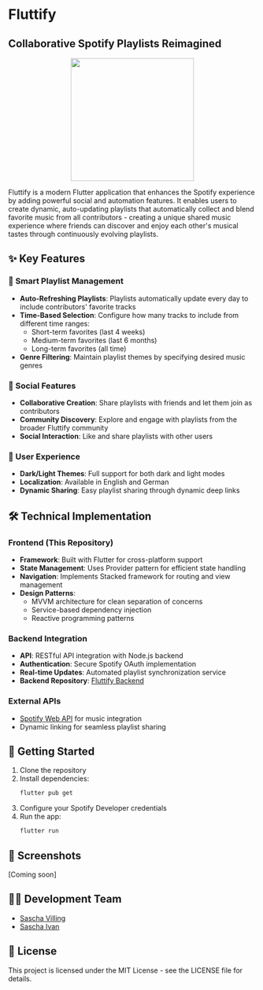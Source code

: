 # Fluttify
## Collaborative Spotify Playlists Reimagined
<p align="center">
  <img width=250 src="https://user-images.githubusercontent.com/43783342/125453734-8b3d4b49-2268-4dfc-bbec-386ee496cf4a.png">
</p>

Fluttify is a modern Flutter application that enhances the Spotify experience by adding powerful social and automation features. It enables users to create dynamic, auto-updating playlists that automatically collect and blend favorite music from all contributors - creating a unique shared music experience where friends can discover and enjoy each other's musical tastes through continuously evolving playlists.

## ✨ Key Features

### 🎵 Smart Playlist Management
- **Auto-Refreshing Playlists**: Playlists automatically update every day to include contributors' favorite tracks
- **Time-Based Selection**: Configure how many tracks to include from different time ranges:
  - Short-term favorites (last 4 weeks)
  - Medium-term favorites (last 6 months)
  - Long-term favorites (all time)
- **Genre Filtering**: Maintain playlist themes by specifying desired music genres

### 👥 Social Features
- **Collaborative Creation**: Share playlists with friends and let them join as contributors
- **Community Discovery**: Explore and engage with playlists from the broader Fluttify community
- **Social Interaction**: Like and share playlists with other users

### 🎨 User Experience
- **Dark/Light Themes**: Full support for both dark and light modes
- **Localization**: Available in English and German
- **Dynamic Sharing**: Easy playlist sharing through dynamic deep links

## 🛠 Technical Implementation

### Frontend (This Repository)
- **Framework**: Built with Flutter for cross-platform support
- **State Management**: Uses Provider pattern for efficient state handling
- **Navigation**: Implements Stacked framework for routing and view management
- **Design Patterns**:
  - MVVM architecture for clean separation of concerns
  - Service-based dependency injection
  - Reactive programming patterns

### Backend Integration
- **API**: RESTful API integration with Node.js backend
- **Authentication**: Secure Spotify OAuth implementation
- **Real-time Updates**: Automated playlist synchronization service
- **Backend Repository**: [Fluttify Backend](https://gitlab.in.htwg-konstanz.de/sa981vil1/fluttify-backend)

### External APIs
- [Spotify Web API](https://developer.spotify.com/) for music integration
- Dynamic linking for seamless playlist sharing

## 🚀 Getting Started

1. Clone the repository
2. Install dependencies:
   ```bash
   flutter pub get
   ```
3. Configure your Spotify Developer credentials
4. Run the app:
   ```bash
   flutter run
   ```

## 📱 Screenshots

[Coming soon]

## 👨‍💻 Development Team
- [Sascha Villing](https://gitlab.in.htwg-konstanz.de/sa981vil)
- [Sascha Ivan](https://gitlab.in.htwg-konstanz.de/sa391iva)

## 📄 License
This project is licensed under the MIT License - see the LICENSE file for details.
